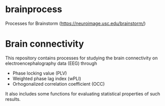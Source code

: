 # brainprocess
Processes for Brainstorm (https://neuroimage.usc.edu/brainstorm/)

# Brain connectivity
This repository contains processes for studying the brain connectivity on electroencephalography data (EEG) through
- Phase locking value (PLV)
- Weighted phase lag index (wPLI)
- Orhogonalized correlation coefficient (OCC)

It also includes some functions for evaluating statistical properties of such results.
